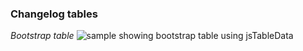 ### Changelog tables
*Bootstrap table*
![sample showing bootstrap table using jsTableData](https://perghosh.github.io/changelog/images/tables.png)




